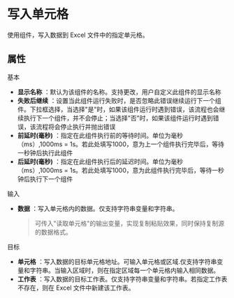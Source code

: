 # 写入单元格

使用组件，写入数据到 Excel 文件中的指定单元格。

##  属性
基本
- **显示名称** ：默认为该组件的名称。支持更改，用户自定义此组件的显示名称
- **失败后继续** ：设置当此组件运行失败时，是否忽略此错误继续运行下一个组件。下拉框选择，当选择"是"时，如果该组件运行时遇到错误，该流程也会继续执行下一个组件，并不会停止；当选择"否"时，如果该组件运行时遇到错误，该流程将会停止执行并抛出错误
- **前延时(毫秒)** ：指定在此组件执行前的等待时间。单位为毫秒（ms）,1000ms = 1s。若此处填写1000，意为上一个组件执行完毕后，等待一秒钟后执行此组件
- **后延时(毫秒)** ：指定在此组件执行后的延迟时间。单位为毫秒（ms）,1000ms = 1s。若此处填写1000，意为此组件执行完毕后，等待一秒钟后执行下一个组件


输入

- **数据** ：写入单元格内的数据。仅支持字符串变量和字符串。
    > 可传入&quot;读取单元格&quot;的输出变量，实现复制粘贴效果，同时保持复制源的数据格式。

目标

- **单元格** ：写入数据的目标单元格地址。可输入单元格或区域.仅支持字符串变量和字符串。当输入区域时，则在指定区域每一个单元格内输入相同数据。
- **工作表** ：写入数据的目标工作表。仅支持字符串变量和字符串。若指定工作表不存在，则在 Excel 文件中新建该工作表。

